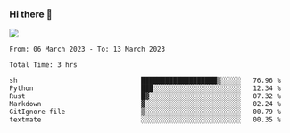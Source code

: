 ### Hi there 👋️

![](https://komarev.com/ghpvc/?username=Loner1024)

<!--START_SECTION:waka-->

```text
From: 06 March 2023 - To: 13 March 2023

Total Time: 3 hrs

sh                               ███████████████████▒░░░░░   76.96 %
Python                           ███░░░░░░░░░░░░░░░░░░░░░░   12.34 %
Rust                             █▓░░░░░░░░░░░░░░░░░░░░░░░   07.32 %
Markdown                         ▓░░░░░░░░░░░░░░░░░░░░░░░░   02.24 %
GitIgnore file                   ▒░░░░░░░░░░░░░░░░░░░░░░░░   00.79 %
textmate                         ░░░░░░░░░░░░░░░░░░░░░░░░░   00.35 %
```

<!--END_SECTION:waka-->



